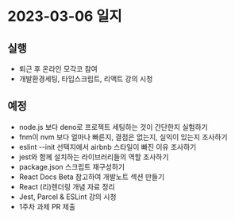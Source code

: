 # 2023-03-06 일지

## 실행

- 퇴근 후 온라인 모각코 참여
- 개발환경세팅, 타입스크립트, 리액트 강의 시청

## 예정

- node.js 보다 deno로 프로젝트 세팅하는 것이 간단한지 실험하기
- fnm이 nvm 보다 얼마나 빠른지, 결점은 없는지, 실익이 있는지 조사하기
- eslint --init 선택지에서 airbnb 스타일이 빠진 이유 조사하기
- jest와 함께 설치하는 라이브러리들의 역할 조사하기
- package.json 스크립트 재구성하기
- React Docs Beta 참고하여 개발노트 섹션 만들기
- React (리)렌더링 개념 자료 정리
- Jest, Parcel & ESLint 강의 시청
- 1주차 과제 PR 제출
